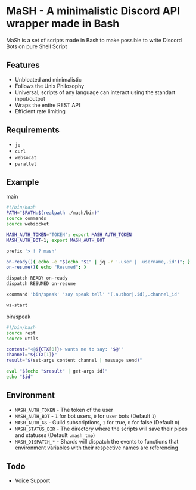# MaSH - A minimalistic Discord API wrapper made in Bash
MaSh is a set of scripts made in Bash to make possible to
write Discord Bots on pure Shell Script

## Features
- Unbloated and minimalistic
- Follows the Unix Philosophy
- Universal, scripts of any language can
interact using the standart input/output
- Wraps the entire REST API
- Efficient rate limiting

## Requirements
- `jq`
- `curl`
- `websocat`
- `parallel`

## Example
main
```bash
#!/bin/bash
PATH="$PATH:$(realpath ./mash/bin)"
source commands
source websocket

MASH_AUTH_TOKEN='TOKEN'; export MASH_AUTH_TOKEN
MASH_AUTH_BOT=1; export MASH_AUTH_BOT

prefix '> ! ? mash'

on-ready(){ echo -e "$(echo "$1" | jq -r '.user | .username,.id')"; }
on-resume(){ echo "Resumed"; }

dispatch READY on-ready
dispatch RESUMED on-resume

xcommand 'bin/speak' 'say speak tell' '(.author|.id),.channel_id'

ws-start
```
bin/speak
```bash
#!/bin/bash
source rest
source utils

content="<@${CTX[0]}> wants me to say: '$@'"
channel="${CTX[1]}"
result="$(set-args content channel | message send)"

eval "$(echo "$result" | get-args id)"
echo "$id"
```

## Environment
- `MASH_AUTH_TOKEN` - The token of the user
- `MASH_AUTH_BOT` - `1` for bot users, `0` for user bots (Default `1`)
- `MASH_AUTH_GS` - Guild subscriptions, `1` for true, `0` for false (Default `0`)
- `MASH_STATUS_DIR` - The directory where the scripts will save
their pipes and statuses (Default `.mash_tmp`)
- `MASH_DISPATCH_*` - Shards will dispatch the events to functions that
environment variables with their respective names are referencing

## Todo
- Voice Support

